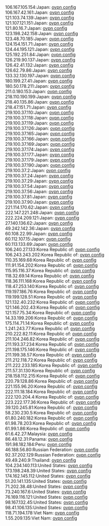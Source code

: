 106.167.105.154:Japan: [ovpn config](vpn/106_167_105_154.ovpn)  
106.167.42.161:Japan: [ovpn config](vpn/106_167_42_161.ovpn)  
121.103.74.139:Japan: [ovpn config](vpn/121_103_74_139.ovpn)  
121.107.121.151:Japan: [ovpn config](vpn/121_107_121_151.ovpn)  
121.80.16.7:Japan: [ovpn config](vpn/121_80_16_7.ovpn)  
123.198.242.158:Japan: [ovpn config](vpn/123_198_242_158.ovpn)  
123.48.70.185:Japan: [ovpn config](vpn/123_48_70_185.ovpn)  
124.154.151.71:Japan: [ovpn config](vpn/124_154_151_71.ovpn)  
124.44.195.121:Japan: [ovpn config](vpn/124_44_195_121.ovpn)  
125.192.251.84:Japan: [ovpn config](vpn/125_192_251_84.ovpn)  
126.219.90.137:Japan: [ovpn config](vpn/126_219_90_137.ovpn)  
126.42.41.132:Japan: [ovpn config](vpn/126_42_41_132.ovpn)  
126.62.79.86:Japan: [ovpn config](vpn/126_62_79_86.ovpn)  
133.32.130.197:Japan: [ovpn config](vpn/133_32_130_197.ovpn)  
180.199.27.41:Japan: [ovpn config](vpn/180_199_27_41.ovpn)  
180.50.178.211:Japan: [ovpn config](vpn/180_50_178_211.ovpn)  
211.0.180.153:Japan: [ovpn config](vpn/211_0_180_153.ovpn)  
218.110.190.199:Japan: [ovpn config](vpn/218_110_190_199.ovpn)  
218.40.135.86:Japan: [ovpn config](vpn/218_40_135_86.ovpn)  
218.47.151.71:Japan: [ovpn config](vpn/218_47_151_71.ovpn)  
219.100.37.110:Japan: [ovpn config](vpn/219_100_37_110.ovpn)  
219.100.37.118:Japan: [ovpn config](vpn/219_100_37_118.ovpn)  
219.100.37.119:Japan: [ovpn config](vpn/219_100_37_119.ovpn)  
219.100.37.126:Japan: [ovpn config](vpn/219_100_37_126.ovpn)  
219.100.37.165:Japan: [ovpn config](vpn/219_100_37_165.ovpn)  
219.100.37.166:Japan: [ovpn config](vpn/219_100_37_166.ovpn)  
219.100.37.169:Japan: [ovpn config](vpn/219_100_37_169.ovpn)  
219.100.37.174:Japan: [ovpn config](vpn/219_100_37_174.ovpn)  
219.100.37.177:Japan: [ovpn config](vpn/219_100_37_177.ovpn)  
219.100.37.179:Japan: [ovpn config](vpn/219_100_37_179.ovpn)  
219.100.37.190:Japan: [ovpn config](vpn/219_100_37_190.ovpn)  
219.100.37.2:Japan: [ovpn config](vpn/219_100_37_2.ovpn)  
219.100.37.24:Japan: [ovpn config](vpn/219_100_37_24.ovpn)  
219.100.37.29:Japan: [ovpn config](vpn/219_100_37_29.ovpn)  
219.100.37.54:Japan: [ovpn config](vpn/219_100_37_54.ovpn)  
219.100.37.56:Japan: [ovpn config](vpn/219_100_37_56.ovpn)  
219.100.37.81:Japan: [ovpn config](vpn/219_100_37_81.ovpn)  
219.100.37.90:Japan: [ovpn config](vpn/219_100_37_90.ovpn)  
221.114.170.62:Japan: [ovpn config](vpn/221_114_170_62.ovpn)  
222.147.221.248:Japan: [ovpn config](vpn/222_147_221_248.ovpn)  
222.224.209.121:Japan: [ovpn config](vpn/222_224_209_121.ovpn)  
27.140.136.62:Japan: [ovpn config](vpn/27_140_136_62.ovpn)  
49.242.142.36:Japan: [ovpn config](vpn/49_242_142_36.ovpn)  
60.108.22.99:Japan: [ovpn config](vpn/60_108_22_99.ovpn)  
60.112.107.15:Japan: [ovpn config](vpn/60_112_107_15.ovpn)  
60.113.133.69:Japan: [ovpn config](vpn/60_113_133_69.ovpn)  
106.240.27.133:Korea Republic of: [ovpn config](vpn/106_240_27_133.ovpn)  
106.243.243.202:Korea Republic of: [ovpn config](vpn/106_243_243_202.ovpn)  
110.35.169.68:Korea Republic of: [ovpn config](vpn/110_35_169_68.ovpn)  
111.91.154.202:Korea Republic of: [ovpn config](vpn/111_91_154_202.ovpn)  
115.95.116.37:Korea Republic of: [ovpn config](vpn/115_95_116_37.ovpn)  
118.32.69.14:Korea Republic of: [ovpn config](vpn/118_32_69_14.ovpn)  
118.36.111.168:Korea Republic of: [ovpn config](vpn/118_36_111_168.ovpn)  
118.47.253.140:Korea Republic of: [ovpn config](vpn/118_47_253_140.ovpn)  
119.197.186.76:Korea Republic of: [ovpn config](vpn/119_197_186_76.ovpn)  
119.199.128.51:Korea Republic of: [ovpn config](vpn/119_199_128_51.ovpn)  
121.132.40.232:Korea Republic of: [ovpn config](vpn/121_132_40_232.ovpn)  
121.146.202.43:Korea Republic of: [ovpn config](vpn/121_146_202_43.ovpn)  
121.157.75.34:Korea Republic of: [ovpn config](vpn/121_157_75_34.ovpn)  
14.33.199.206:Korea Republic of: [ovpn config](vpn/14_33_199_206.ovpn)  
175.114.71.14:Korea Republic of: [ovpn config](vpn/175_114_71_14.ovpn)  
1.241.243.77:Korea Republic of: [ovpn config](vpn/1_241_243_77.ovpn)  
210.222.82.11:Korea Republic of: [ovpn config](vpn/210_222_82_11.ovpn)  
211.104.246.82:Korea Republic of: [ovpn config](vpn/211_104_246_82.ovpn)  
211.193.37.234:Korea Republic of: [ovpn config](vpn/211_193_37_234.ovpn)  
211.198.175.146:Korea Republic of: [ovpn config](vpn/211_198_175_146.ovpn)  
211.199.38.57:Korea Republic of: [ovpn config](vpn/211_199_38_57.ovpn)  
211.212.118.72:Korea Republic of: [ovpn config](vpn/211_212_118_72.ovpn)  
211.222.233.185:Korea Republic of: [ovpn config](vpn/211_222_233_185.ovpn)  
211.57.31.130:Korea Republic of: [ovpn config](vpn/211_57_31_130.ovpn)  
218.158.112.215:Korea Republic of: [ovpn config](vpn/218_158_112_215.ovpn)  
220.79.128.86:Korea Republic of: [ovpn config](vpn/220_79_128_86.ovpn)  
221.155.96.20:Korea Republic of: [ovpn config](vpn/221_155_96_20.ovpn)  
222.111.18.184:Korea Republic of: [ovpn config](vpn/222_111_18_184.ovpn)  
222.120.204.4:Korea Republic of: [ovpn config](vpn/222_120_204_4.ovpn)  
223.222.177.36:Korea Republic of: [ovpn config](vpn/223_222_177_36.ovpn)  
39.120.245.81:Korea Republic of: [ovpn config](vpn/39_120_245_81.ovpn)  
58.230.230.5:Korea Republic of: [ovpn config](vpn/58_230_230_5.ovpn)  
61.80.240.182:Korea Republic of: [ovpn config](vpn/61_80_240_182.ovpn)  
61.98.78.203:Korea Republic of: [ovpn config](vpn/61_98_78_203.ovpn)  
61.99.1.86:Korea Republic of: [ovpn config](vpn/61_99_1_86.ovpn)  
61.6.42.27:Malaysia: [ovpn config](vpn/61_6_42_27.ovpn)  
86.48.12.31:Panama: [ovpn config](vpn/86_48_12_31.ovpn)  
191.98.182.184:Peru: [ovpn config](vpn/191_98_182_184.ovpn)  
46.188.56.80:Russian Federation: [ovpn config](vpn/46_188_56_80.ovpn)  
92.37.202.129:Russian Federation: [ovpn config](vpn/92_37_202_129.ovpn)  
49.49.240.9:Thailand: [ovpn config](vpn/49_49_240_9.ovpn)  
104.234.140.113:United States: [ovpn config](vpn/104_234_140_113.ovpn)  
173.198.248.39:United States: [ovpn config](vpn/173_198_248_39.ovpn)  
174.162.145.112:United States: [ovpn config](vpn/174_162_145_112.ovpn)  
51.20.141.135:United States: [ovpn config](vpn/51_20_141_135.ovpn)  
71.202.38.48:United States: [ovpn config](vpn/71_202_38_48.ovpn)  
73.240.167.6:United States: [ovpn config](vpn/73_240_167_6.ovpn)  
76.169.116.121:United States: [ovpn config](vpn/76_169_116_121.ovpn)  
98.167.132.45:United States: [ovpn config](vpn/98_167_132_45.ovpn)  
98.41.106.135:United States: [ovpn config](vpn/98_41_106_135.ovpn)  
118.71.194.178:Viet Nam: [ovpn config](vpn/118_71_194_178.ovpn)  
1.55.209.135:Viet Nam: [ovpn config](vpn/1_55_209_135.ovpn)  
